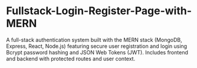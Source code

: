 # Fullstack-Login-Register-Page-with-MERN
A full-stack authentication system built with the MERN stack (MongoDB, Express, React, Node.js) featuring secure user registration and login using Bcrypt password hashing and JSON Web Tokens (JWT). Includes frontend and backend with protected routes and user context.
